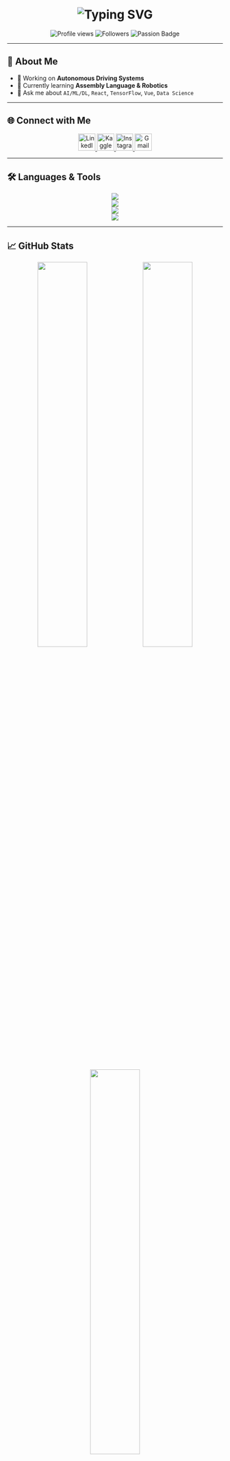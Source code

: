 <h1 align="center">
  <img src="https://readme-typing-svg.demolab.com?font=Fira+Code&duration=3000&pause=500&color=58A6FF&center=true&vCenter=true&width=435&lines=Hi%F0%9F%91%8B%2C+I'm+Matin+Maki;AI+%7C+ML+%7C+DL+Engineer;Full+Stack+Developer;Data+Science+Enthusiast" alt="Typing SVG" />
</h1>

<p align="center">
  <img src="https://komarev.com/ghpvc/?username=metinmeki&style=flat-square&color=58A6FF" alt="Profile views" />
  <img src="https://img.shields.io/github/followers/metinmeki?label=Followers&style=flat-square&color=brightgreen" alt="Followers" />
  <img src="https://img.shields.io/badge/Code%20with-Passion-red?style=flat-square&logo=github" alt="Passion Badge" />
</p>

---

## 🚀 About Me

- 🔭 Working on **Autonomous Driving Systems**
- 🧠 Currently learning **Assembly Language & Robotics**
- 💬 Ask me about `AI/ML/DL`, `React`, `TensorFlow`, `Vue`, `Data Science`

---

## 🌐 Connect with Me

<p align="center">
  <a href="https://linkedin.com/in/metin-amedi" target="_blank">
    <img src="https://cdn-icons-png.flaticon.com/512/174/174857.png" alt="LinkedIn" width="40" />
  </a>
  <a href="https://kaggle.com/metinmekiabullrahman" target="_blank">
    <img src="https://cdn-icons-png.flaticon.com/512/2111/2111425.png" alt="Kaggle" width="40" />
  </a>
  <a href="https://instagram.com/metin_meki" target="_blank">
    <img src="https://cdn-icons-png.flaticon.com/512/2111/2111463.png" alt="Instagram" width="40" />
  </a>
  <a href="mailto:metinmeki99@gmail.com" target="_blank">
    <img src="https://cdn-icons-png.flaticon.com/512/732/732200.png" alt="Gmail" width="40" />
  </a>
</p>

---

## 🛠️ Languages & Tools

<p align="center">
  <img src="https://skillicons.dev/icons?i=python,cpp,cs,js,ts,html,css" /><br/>
  <img src="https://skillicons.dev/icons?i=react,nextjs,vue,nodejs,django,flask,dotnet,tailwind" /><br/>
  <img src="https://skillicons.dev/icons?i=tensorflow,pytorch,scikit,pandas,seaborn,opencv,mysql,postgres,mongodb" /><br/>
  <img src="https://skillicons.dev/icons?i=git,docker,azure,aws,gcp,vscode,figma,flutter" />
</p>

---

## 📈 GitHub Stats

<p align="center">
  <img src="https://github-readme-stats.vercel.app/api?username=metinmeki&show_icons=true&theme=radical&hide_border=true" width="48%" />
  <img src="https://github-readme-streak-stats.herokuapp.com?user=metinmeki&theme=radical&hide_border=true" width="48%" />
</p>
<p align="center">
  <img src="https://github-readme-stats.vercel.app/api/top-langs/?username=metinmeki&layout=compact&theme=radical&hide_border=true" width="48%" />
</p>

---

## ✨ GitHub Activity Graph

<p align="center">
  <img src="https://github-readme-activity-graph.vercel.app/graph?username=metinmeki&theme=react-dark&area=true&hide_border=true" />
</p>

---

---

> _"Code is a tool. Imagination is the engine."_ — **Matin Maki**
